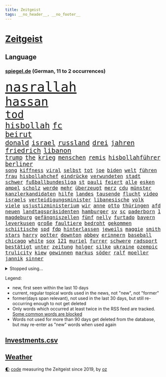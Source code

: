 ```yaml
---
title: Zeitgeist
tags: __no_header__, __no_footer__
---
```


# [Zeitgeist](https://oliz.io/zeitgeist/)

## Language

<h3><a href="https://www.spiegel.de" target="_blank">spiegel.de</a> (German, 11 to 2 occurrences)</h3>
<p style="font-family:monospace">
<span style="font-size:32pt"><a href="news_links.html#nasrallah" class="new">nasrallah</a></span>
<br>
<span style="font-size:29pt"><a href="news_links.html#hassan" class="current">hassan</a></span>
<br>
<span style="font-size:25pt"><a href="news_links.html#tod" class="current">tod</a></span>
<br>
<span style="font-size:20pt"><a href="news_links.html#hisbollah" class="current">hisbollah</a></span>
<span style="font-size:20pt"><a href="news_links.html#fc" class="current">fc</a></span>
<br>
<span style="font-size:18pt"><a href="news_links.html#beirut" class="current">beirut</a></span>
<br>
<span style="font-size:16pt"><a href="news_links.html#donald" class="current">donald</a></span>
<span style="font-size:16pt"><a href="news_links.html#israel" class="current">israel</a></span>
<span style="font-size:16pt"><a href="news_links.html#russland" class="current">russland</a></span>
<span style="font-size:16pt"><a href="news_links.html#drei" class="current">drei</a></span>
<span style="font-size:16pt"><a href="news_links.html#jahren" class="current">jahren</a></span>
<span style="font-size:16pt"><a href="news_links.html#friedrich" class="current">friedrich</a></span>
<span style="font-size:16pt"><a href="news_links.html#libanon" class="current">libanon</a></span>
<br>
<span style="font-size:14pt"><a href="news_links.html#trump" class="current">trump</a></span>
<span style="font-size:14pt"><a href="news_links.html#the" class="current">the</a></span>
<span style="font-size:14pt"><a href="news_links.html#krieg" class="current">krieg</a></span>
<span style="font-size:14pt"><a href="news_links.html#menschen" class="current">menschen</a></span>
<span style="font-size:14pt"><a href="news_links.html#remis" class="current">remis</a></span>
<span style="font-size:14pt"><a href="news_links.html#hisbollahführer" class="current">hisbollahführer</a></span>
<span style="font-size:14pt"><a href="news_links.html#berliner" class="current">berliner</a></span>
<br>
<span style="font-size:12pt"><a href="news_links.html#song" class="current">song</a></span>
<span style="font-size:12pt"><a href="news_links.html#kiffness" class="new">kiffness</a></span>
<span style="font-size:12pt"><a href="news_links.html#viral" class="current">viral</a></span>
<span style="font-size:12pt"><a href="news_links.html#selbst" class="current">selbst</a></span>
<span style="font-size:12pt"><a href="news_links.html#tot" class="current">tot</a></span>
<span style="font-size:12pt"><a href="news_links.html#joe" class="current">joe</a></span>
<span style="font-size:12pt"><a href="news_links.html#biden" class="current">biden</a></span>
<span style="font-size:12pt"><a href="news_links.html#welt" class="current">welt</a></span>
<span style="font-size:12pt"><a href="news_links.html#führen" class="current">führen</a></span>
<span style="font-size:12pt"><a href="news_links.html#frau" class="current">frau</a></span>
<span style="font-size:12pt"><a href="news_links.html#hisbollahchef" class="new">hisbollahchef</a></span>
<span style="font-size:12pt"><a href="news_links.html#eindrücke" class="current">eindrücke</a></span>
<span style="font-size:12pt"><a href="news_links.html#verwundeten" class="new">verwundeten</a></span>
<span style="font-size:12pt"><a href="news_links.html#stadt" class="current">stadt</a></span>
<span style="font-size:12pt"><a href="news_links.html#schwer" class="current">schwer</a></span>
<span style="font-size:12pt"><a href="news_links.html#fußballbundesliga" class="current">fußballbundesliga</a></span>
<span style="font-size:12pt"><a href="news_links.html#st" class="current">st</a></span>
<span style="font-size:12pt"><a href="news_links.html#pauli" class="current">pauli</a></span>
<span style="font-size:12pt"><a href="news_links.html#feiert" class="current">feiert</a></span>
<span style="font-size:12pt"><a href="news_links.html#alle" class="current">alle</a></span>
<span style="font-size:12pt"><a href="news_links.html#esken" class="current">esken</a></span>
<span style="font-size:12pt"><a href="news_links.html#ampel" class="current">ampel</a></span>
<span style="font-size:12pt"><a href="news_links.html#scholz" class="current">scholz</a></span>
<span style="font-size:12pt"><a href="news_links.html#werde" class="current">werde</a></span>
<span style="font-size:12pt"><a href="news_links.html#mehr" class="current">mehr</a></span>
<span style="font-size:12pt"><a href="news_links.html#überzeugt" class="current">überzeugt</a></span>
<span style="font-size:12pt"><a href="news_links.html#merz" class="current">merz</a></span>
<span style="font-size:12pt"><a href="news_links.html#cdu" class="current">cdu</a></span>
<span style="font-size:12pt"><a href="news_links.html#münster" class="current">münster</a></span>
<span style="font-size:12pt"><a href="news_links.html#kanzlerkandidaten" class="current">kanzlerkandidaten</a></span>
<span style="font-size:12pt"><a href="news_links.html#hilfe" class="current">hilfe</a></span>
<span style="font-size:12pt"><a href="news_links.html#landes" class="current">landes</a></span>
<span style="font-size:12pt"><a href="news_links.html#tausende" class="current">tausende</a></span>
<span style="font-size:12pt"><a href="news_links.html#flucht" class="current">flucht</a></span>
<span style="font-size:12pt"><a href="news_links.html#video" class="current">video</a></span>
<span style="font-size:12pt"><a href="news_links.html#israels" class="current">israels</a></span>
<span style="font-size:12pt"><a href="news_links.html#verteidigungsminister" class="current">verteidigungsminister</a></span>
<span style="font-size:12pt"><a href="news_links.html#libanesische" class="new">libanesische</a></span>
<span style="font-size:12pt"><a href="news_links.html#volk" class="current">volk</a></span>
<span style="font-size:12pt"><a href="news_links.html#viele" class="current">viele</a></span>
<span style="font-size:12pt"><a href="news_links.html#usjustizministerium" class="current">usjustizministerium</a></span>
<span style="font-size:12pt"><a href="news_links.html#wir" class="current">wir</a></span>
<span style="font-size:12pt"><a href="news_links.html#anne" class="current">anne</a></span>
<span style="font-size:12pt"><a href="news_links.html#otto" class="current">otto</a></span>
<span style="font-size:12pt"><a href="news_links.html#thüringen" class="current">thüringen</a></span>
<span style="font-size:12pt"><a href="news_links.html#afd" class="current">afd</a></span>
<span style="font-size:12pt"><a href="news_links.html#neuen" class="current">neuen</a></span>
<span style="font-size:12pt"><a href="news_links.html#landtagspräsidenten" class="new">landtagspräsidenten</a></span>
<span style="font-size:12pt"><a href="news_links.html#hamburger" class="current">hamburger</a></span>
<span style="font-size:12pt"><a href="news_links.html#sv" class="current">sv</a></span>
<span style="font-size:12pt"><a href="news_links.html#sc" class="current">sc</a></span>
<span style="font-size:12pt"><a href="news_links.html#paderborn" class="new">paderborn</a></span>
<span style="font-size:12pt"><a href="news_links.html#1" class="current">1</a></span>
<span style="font-size:12pt"><a href="news_links.html#magdeburg" class="current">magdeburg</a></span>
<span style="font-size:12pt"><a href="news_links.html#gefängniszellen" class="new">gefängniszellen</a></span>
<span style="font-size:12pt"><a href="news_links.html#fünf" class="current">fünf</a></span>
<span style="font-size:12pt"><a href="news_links.html#nelly" class="current">nelly</a></span>
<span style="font-size:12pt"><a href="news_links.html#furtado" class="new">furtado</a></span>
<span style="font-size:12pt"><a href="news_links.html#bayern" class="current">bayern</a></span>
<span style="font-size:12pt"><a href="news_links.html#leverkusen" class="current">leverkusen</a></span>
<span style="font-size:12pt"><a href="news_links.html#große" class="current">große</a></span>
<span style="font-size:12pt"><a href="news_links.html#faultiere" class="new">faultiere</a></span>
<span style="font-size:12pt"><a href="news_links.html#bedroht" class="current">bedroht</a></span>
<span style="font-size:12pt"><a href="news_links.html#gekommen" class="current">gekommen</a></span>
<span style="font-size:12pt"><a href="news_links.html#schiitische" class="current">schiitische</a></span>
<span style="font-size:12pt"><a href="news_links.html#spd" class="current">spd</a></span>
<span style="font-size:12pt"><a href="news_links.html#fdp" class="current">fdp</a></span>
<span style="font-size:12pt"><a href="news_links.html#hinterlassen" class="current">hinterlassen</a></span>
<span style="font-size:12pt"><a href="news_links.html#jeweils" class="current">jeweils</a></span>
<span style="font-size:12pt"><a href="news_links.html#maggie" class="new">maggie</a></span>
<span style="font-size:12pt"><a href="news_links.html#smith" class="current">smith</a></span>
<span style="font-size:12pt"><a href="news_links.html#stars" class="current">stars</a></span>
<span style="font-size:12pt"><a href="news_links.html#harry" class="current">harry</a></span>
<span style="font-size:12pt"><a href="news_links.html#potter" class="current">potter</a></span>
<span style="font-size:12pt"><a href="news_links.html#downton" class="new">downton</a></span>
<span style="font-size:12pt"><a href="news_links.html#abbey" class="new">abbey</a></span>
<span style="font-size:12pt"><a href="news_links.html#erinnern" class="current">erinnern</a></span>
<span style="font-size:12pt"><a href="news_links.html#baseball" class="current">baseball</a></span>
<span style="font-size:12pt"><a href="news_links.html#chicago" class="current">chicago</a></span>
<span style="font-size:12pt"><a href="news_links.html#white" class="current">white</a></span>
<span style="font-size:12pt"><a href="news_links.html#sox" class="current">sox</a></span>
<span style="font-size:12pt"><a href="news_links.html#121" class="new">121</a></span>
<span style="font-size:12pt"><a href="news_links.html#muriel" class="new">muriel</a></span>
<span style="font-size:12pt"><a href="news_links.html#furrer" class="new">furrer</a></span>
<span style="font-size:12pt"><a href="news_links.html#schwere" class="current">schwere</a></span>
<span style="font-size:12pt"><a href="news_links.html#radsport" class="current">radsport</a></span>
<span style="font-size:12pt"><a href="news_links.html#bestätigt" class="current">bestätigt</a></span>
<span style="font-size:12pt"><a href="news_links.html#unter" class="current">unter</a></span>
<span style="font-size:12pt"><a href="news_links.html#zeitung" class="current">zeitung</a></span>
<span style="font-size:12pt"><a href="news_links.html#holger" class="new">holger</a></span>
<span style="font-size:12pt"><a href="news_links.html#silke" class="current">silke</a></span>
<span style="font-size:12pt"><a href="news_links.html#ukraine" class="current">ukraine</a></span>
<span style="font-size:12pt"><a href="news_links.html#ozempic" class="current">ozempic</a></span>
<span style="font-size:12pt"><a href="news_links.html#trulicity" class="new">trulicity</a></span>
<span style="font-size:12pt"><a href="news_links.html#kiew" class="current">kiew</a></span>
<span style="font-size:12pt"><a href="news_links.html#gewinnen" class="current">gewinnen</a></span>
<span style="font-size:12pt"><a href="news_links.html#markus" class="current">markus</a></span>
<span style="font-size:12pt"><a href="news_links.html#söder" class="current">söder</a></span>
<span style="font-size:12pt"><a href="news_links.html#ralf" class="current">ralf</a></span>
<span style="font-size:12pt"><a href="news_links.html#moeller" class="new">moeller</a></span>
<span style="font-size:12pt"><a href="news_links.html#jannik" class="current">jannik</a></span>
<span style="font-size:12pt"><a href="news_links.html#sinner" class="current">sinner</a></span>
</p>
<details>
<summary>Stopped using...</summary>
<p class="former" style="font-size:12pt">
tobt(1438) aufgefordert(1437) krankenhäuser(1437) coronakrise(1436) dinge(1436) schlechten(1436) bildung(1434) energien(1434) entscheidungen(1434) funktionieren(1434) himmel(1434) liste(1434) oberbürgermeister(1434) untersuchungen(1434) versteigert(1434) gemeldet(1433) unabhängige(1433) abgang(1432) carsten(1432) genannt(1432) saß(1432) strengere(1432) widerspricht(1432) überlebte(1432) arbeitgeber(1431) beispielen(1431) bloß(1431) entdecken(1431) kolumnist(1431) kraftvoll(1431) prüfung(1431) schildert(1431) übersicht(1431) beamte(1430) journalisten(1430) stoßen(1430) verpflichtet(1430) beschwerden(1429) normal(1429) theater(1429) turnier(1429) verschärfen(1429) vorschlag(1429) 2017(1428) 33(1428) geschickt(1428) mahnt(1428) uspräsidenten(1428) bsc(1427) geburt(1427) geworfen(1427) halben(1427) hertha(1427) künftigen(1427) trennung(1427) versorgt(1427) ausbau(1426) klaren(1426) system(1426) behörde(1425) jury(1425) tausenden(1425) teilnehmen(1425) west(1425) augsburg(1424) interesse(1424) mütter(1424) rand(1424) unterschiedlich(1424) ausfallen(1423) mieter(1423) schwierigkeiten(1423) torhüter(1423) trennen(1423) begann(1422) entscheidenden(1422) manuel(1422) untersuchen(1422) abgehört(1421) drohungen(1420) ermittlern(1420) leitet(1420) sinn(1419) geprägt(1418) schottland(1417) anzeichen(1416) kevin(1416) kommende(1416) gewinn(1415) kontakte(1415) schauen(1415) schriftsteller(1415) visier(1415) deals(1414) warm(1412) außerhalb(1411) bezahlen(1411) spenden(1410) weckt(1410) mecklenburgvorpommern(1407) whatsapp(1407) handel(1406) aufhalten(1405) händler(1405) not(1405) schneider(1405) vorgelegt(1405) hilfen(1402) unterdessen(1400) verkehr(1400) aufgefunden(1397) gehabt(1392) koalitionspartner(1391) smartphones(1389) identität(1386) ära(1385) berichtete(1341) festgesetzt(1341) niederländer(1330) lehrerin(1307) josef(1293) airline(1245) müll(1185) moderner(1108) verletzten(1106) irritiert(1093) entlasten(1087) ampelparteien(1050) fußballs(1029) airlines(1027) dutzenden(1018) finnland(1006) natürlich(1001) kanzlers(988) fördern(983) gefechte(983) symbol(982) desto(974) heißen(949) emotionalen(946) verwaltung(937) transparenz(936) versagen(936) lücken(921) kriegsbeginn(905) besetzten(899) lindners(896) fox(888) wiederaufbau(888) ehrt(854) verzweiflung(842) japanische(834) kühnert(833) trans(801) extra(792) folgten(790) freispruch(780) toilette(778) subventionen(775) antony(774) drohnenangriff(772) ganzes(761) studentin(757) begrenzen(756) frühjahr(756) raten(756) studieren(755) 63(753) überreste(740) vaters(721) versehen(706) staatsanwalt(703) großeinsatz(700) auszeichnung(699) verurteilten(690) parallel(679) verehrt(678) billigt(674) finanzaufsicht(665) gleise(664) testet(662) überlebende(650) colorado(645) gestalten(640) madonna(635) tourismus(629) verwendet(626) pokal(620) viertagewoche(619) nannte(618) ansicht(617) vermögen(601) miete(599) jene(596) getragen(595) baden(591) bürokratie(591) neunzigerjahren(591) bremst(589) ausgerufen(588) eskalierte(587) dennis(583) jäger(582) verschleppt(582) zuckerberg(573) loswerden(570) alonso(567) unterbrechung(567) ausschluss(566) zogen(556) statistischen(551) rio(550) tragischen(549) dringen(537) parlamentswahlen(536) sommerspielen(535) umsetzen(534) arbeitskräfte(531) unterschiede(530) konkurrent(529) spiegeltalk(528) 800(522) dringt(522) kleinflugzeug(515) gewalttaten(514) härtere(511) schottischen(511) hoeneß(510) luxus(503) ost(503) horror(502) straßenverkehr(495) arabischen(493) seniorin(492) fossile(479) vorgenommen(477) beckenbauer(467) objekte(467) henry(460) sizilien(459) indischer(454) zügen(450) basis(443) durchgreifen(442) lebend(442) steve(439) werner(429) dfbfrauen(427) diskriminierung(421) politikerinnen(420) heim(418) palästinensische(418) spdchef(418) perfide(417) klassische(416) brutaler(415) teuerste(414) froh(410) winfried(408) folter(406) albtraum(403) belohnt(403) tunnel(401) geprüft(398) parlamentswahl(397) erschweren(395) ausscheiden(394) rasche(394) verschlechtert(393) debütant(392) ausnahmezustand(391) angefahren(388) dauerte(387) militärhilfe(387) xabi(386) tisch(384) kontrollverlust(377) sperrte(374) campus(371) kneipen(371) wohnviertel(371) spdgeneralsekretär(364) block(363) rotes(358) aserbaidschan(356) bunt(356) harsche(354) noten(354) auftritte(353) dankbar(350) organisatoren(350) proben(350) isst(349) eustaaten(348) strafgerichtshof(346) weinen(346) volle(345) teslachef(344) grenzregion(342) flüchtig(339) bahnsteig(336) ddr(334) gerechnet(332) stimmte(331) tennisspieler(330) intern(329) lasst(328) wiedervereinigung(328) ratschläge(326) hongkong(325) kundgebung(325) propalästinensische(325) interne(319) schwaben(317) luxushotel(316) stadien(316) neonazis(314) mentale(313) bezahlkarte(311) herbe(310) belgischen(308) häftlinge(306) stille(305) eminem(304) anerkennen(303) schwindet(302) wegfallen(302) friedlich(300) airports(297) fluggäste(296) signalisiert(296) ukrainehilfe(296) eigenem(294) kostenlos(294) zeitgemäß(294) copa(293) manch(293) tim(293) barbara(292) doppelter(291) erlässt(291) getrunken(286) produzent(285) ostdeutschen(283) bernd(280) zerstritten(280) fach(277) chan(276) dr(276) exprofi(276) junis(276) verhelfen(276) einverstanden(274) raketenangriff(272) unruhen(271) 125(270) falls(270) vorfällen(269) flagge(266) riesigen(266) staatssekretär(265) fabrik(263) ostdeutsche(261) 68(260) reparieren(259) interessieren(258) füllen(257) schimpft(257) stromausfall(254) verpflichten(250) abermals(249) normalerweise(248) spekulationen(248) carl(247) herber(247) besonderes(245) öffnete(245) hausbesitzer(243) kreise(242) flugzeugs(239) halbinsel(239) katz(239) passagier(238) gesetzliche(237) darsteller(234) klamotten(232) triebwerk(232) zählte(232) browser(230) gegenmaßnahmen(229) piloten(228) charlotte(227) begraben(225) haag(225) konkurrentin(225) rot(225) strategisch(225) wüste(225) entscheidender(223) gratuliert(222) reihenweise(220) sophie(220) finanzielle(219) spottet(219) hitlergruß(218) jonas(217) leichnam(214) konflikts(213) schwein(212) unfair(212) angehoben(211) harvey(211) politikum(211) extremismus(210) albion(209) unterrichtet(209) wgzimmerpreise(209) jordan(207) gefälschter(206) lebenswerk(205) geschichten(204) grünenchef(204) inhalt(204) umgekehrt(204) gefeuert(200) produkten(200) befragt(199) starkoch(199) verbraucherschutz(199) oberhausen(198) bluttat(197) bundesstraße(196) verlässlicher(195) 17jähriger(194) reklamiert(194) schätzt(194) fußgänger(193) kostüm(193) virus(193) auszeit(191) einfuhr(190) handlungen(190) aktivitäten(189) rheinmetall(189) abwesenheit(188) dortmunds(187) gewitter(187) agenten(186) bezahlte(186) held(186) mitmachen(186) sprang(186) versöhnung(186) harrison(185) marseille(185) bulgarien(184) tasche(184) hochstapler(183) ringe(182) sorgerecht(182) andrang(180) bundesamtes(180) lizenz(179) mail(179) fehlern(178) internen(178) kaputt(178) küken(178) schnellste(177) vertritt(177) einschränkung(176) fing(176) pole(176) gates(175) vorlage(175) wahren(175) abgespielt(174) 18jährigen(172) altersvorsorge(172) montenegro(172) verachtung(171) westdeutschland(171) gleisbett(170) gesunde(169) vielfach(169) betonen(168) techkonzerne(168) akademische(167) wirklichkeit(167) 2003(166) kinohit(166) jansen(164) menschenrechtler(164) applaus(163) gruß(163) kibbuz(163) lasse(163) präsidentschaftskandidaten(163) rechtsradikale(163) integration(162) kretschmann(162) rekorde(162) vorschriften(162) massenprotesten(161) paket(158) riskante(158) wehrmacht(158) abrücken(157) mysteriöses(157) sammelklage(157) trikots(157) rüstungskonzern(156) stephanie(155) thc(155) vorgezogenen(155) tennisspielerin(154) unzulässig(154) wolke(154) mosel(153) baron(152) bewusstsein(152) blue(152) steine(152) tierreich(152) affären(151) boykottieren(151) wohngebiet(151) neoliberalen(149) techniken(149) türen(149) 1974(148) gesenkt(148) jenny(148) podcastserie(148) leichten(147) rotterdam(146) absichern(145) bündnisse(145) kirchen(145) süditalien(145) tu(145) angelegte(144) figuren(144) abonnenten(142) wahlkampfauftritt(142) zivilgesellschaft(142) bereut(141) randaliert(140) wirtschaftspolitik(140) brighton(139) wittert(139) töchtern(138) 68jährige(137) atomenergiebehörde(137) aufbau(137) regelung(137) serienmörder(137) nachnamen(136) messerangreifer(135) angeschlossen(134) aufgebrochen(134) geparktes(134) prämien(134) ungewollt(134) zinswende(134) evakuieren(133) betrachtet(132) islam(132) fuchs(131) fürchtete(131) stephen(131) vorgeht(131) capri(130) straftat(130) fix(129) sportwissenschaftler(129) verdichten(129) amtsträger(128) angeschlagenen(128) dänische(128) rafael(128) denkwürdigen(127) hathaway(127) jubelten(127) lachs(127) engagierte(126) georgiens(126) steigert(126) unbekannt(126) verbessert(126) 28jährige(125) neunjährigen(125) knackt(124) 26000(123) bluthund(122) landsleute(122) packt(122) prinzip(122) begeisterung(121) beliebtesten(121) kooperieren(121) enkel(119) entgegenzusetzen(119) europäisches(119) me(119) schlacht(119) vodafone(119) mitgliedschaft(118) polizeiangaben(118) vermeidbar(118) auszubildende(117) europameister(117) mitgefühl(117) birgt(116) ego(116) mieser(116) rechtfertigen(115) schärferes(115) anliegen(114) enkelin(114) geteilt(114) nachdenken(114) polarisiert(114) stadtwerke(114) ehesten(113) endgültigen(113) reus(113) 39jährige(112) match(111) nacheinander(111) notorisch(111) wahlomat(111) juan(110) krankenhausreif(110) moderatorin(110) schumachers(110) wahlkämpfer(110) parteitagsrede(109) geprügelt(108) gewaltigen(107) haie(107) befragen(106) blake(106) lively(106) überfluss(106) feindbild(105) inszenieren(105) plädoyer(105) weicht(105) cooper(104) schulze(103) svenja(103) trainierte(103) verspätungen(103) einschlafen(102) giftigen(102) ifoumfrage(102) stich(102) tierischer(102) wichtigster(102) fußballspiele(101) geldes(101) liiert(101) shitstorm(101) trashtv(101) münchens(100) dozenten(99) kanton(99) vergeltungsangriff(98) transfers(97) verwaltungsgericht(97) weltberühmt(97) weltbild(97) klimaneutral(96) sinwar(96) zugezogen(96) double(95) illusionen(95) kürzung(95) anspielung(94) anke(93) gerichtsurteil(93) hinein(93) sicherheitsberater(93) dwd(92) kabeltv(92) kryptowährungen(92) autogramm(91) fett(91) fitness(91) heimgesucht(91) nervös(91) pcs(91) psychotherapie(91) rekordsumme(91) verhängnisvollen(91) amal(90) belastend(90) doppelspitze(90) eingeschüchtert(90) existieren(90) haftantritt(90) heiterkeit(90) lauterbachs(90) lockert(90) millionenfach(90) politikers(90) schwindender(90) bekanntwerden(89) faktor(89) hagelkörner(89) klassenkampf(89) núñez(89) oberbürgermeisters(89) alejandro(88) ask(88) blauen(88) getrennte(88) hut(88) lauern(88) linzer(88) marktplatz(88) nebulös(88) symbolischen(88) traurige(88) täuschung(88) verspielte(88) mangelnder(87) mitentscheiden(87) mitschuld(87) spielberechtigung(87) kravitz(86) lügt(86) verheerender(86) wdr(86) exgeneral(85) hospitalschauspieler(85) verarbeiten(85) wactor(85) aufgeht(84) freiheitsstrafen(84) kostengründen(84) lobes(84) streifen(84) verpflichtend(84) 28jähriger(83) 60jährige(83) grenzwerte(83) mitmachaktionen(83) nostalgie(83) struktur(83) unterschrieb(83) zuerst(83) co₂ausstoß(82) häusliche(82) rossmann(82) zuge(82) fehlanzeige(81) kremlnahe(81) obamas(81) stellenausschreibung(81) aufrufbar(80) bester(80) narendra(80) entgegensetzen(79) gesteuert(79) giulia(79) kräftige(79) revidierte(79) tabuthema(79) tsv(79) amazonserie(78) auferlegten(78) eingerichtet(78) foundation(78) herein(78) intensiver(78) kletterte(78) umspannwerk(78) abgelöst(77) autolobby(77) dingen(77) schätzung(77) unsicher(77) abholen(76) ausländerfeindliche(76) bitcoin(76) foodwatch(76) gesunkener(76) huscht(76) rivale(76) schildern(76) steckte(76) jemandem(75) tops(75) bergauf(74) duschen(74) einzelhandel(74) grob(74) mittendrin(74) nahostreise(74) saubere(74) schillerndsten(74) sprangen(74) 33jähriger(73) drinks(73) einziges(73) englands(73) entkam(73) entwicklungsministerin(73) hogan(73) hulk(73) raue(73) weiterspielen(73) canyon(72) hilferufe(72) kennengelernt(72) mick(72) nuri(72) spitzengespräch(72) stach(72) steuerte(72) wärmewende(72) überprüfung(72) şahin(72) abzusichern(71) aggressiven(71) auszutricksen(71) dramatisches(71) flops(71) strategiewechsel(71) umstrittenem(71) verstörend(71) boba(70) fabian(70) hürzeler(70) ian(70) jagte(70) mob(70) quadrat(70) santiago(70) steuerberater(70) unmögliche(70) halter(69) oh(69) westdeutsche(69) boomer(68) gefährlichste(68) gesprächsstoff(68) small(68) arbeitstage(67) ex(67) fahrendem(67) fauci(67) kalender(67) kinderbuch(67) rücknahme(67) schwangerschaften(67) versteigerung(67) weiche(67) abwegiger(66) ausdrücklich(66) billion(66) formel1team(66) handynetz(66) lebe(66) scheinbar(66) steakhauserbin(66) antiterroreinsatz(65) ausreisepflichtigen(65) dieselbe(65) drehten(65) elblandrevolte(65) friseur(65) geschwiegen(65) i̇lkay(65) reanimation(65) wütende(65) armutsgefährdung(64) bootsausflug(64) ertrunken(64) fahrerwertung(64) gefehlt(64) glaube(64) kirmes(64) offenem(64) unermüdlich(64) 3500(63) bootsunglück(63) erwarte(63) feiergesellschaft(63) kernkraftwerk(63) müdigkeit(63) pilger(63) qualifying(63) segelboot(63) autodach(62) bondgirl(62) csd(62) icezüge(62) sir(62) wahrscheinlicher(62) zurückgebracht(62) dfbpräsident(61) erwiesen(61) geflohener(61) genügen(61) lindern(61) luxusjacht(61) neuendorf(61) regelt(61) reiseziele(61) absolutes(60) gewaltvorwürfe(60) griechischer(60) halt(60) lebensversicherung(60) milliardären(60) berkshire(59) buffett(59) gezerrt(59) indiens(59) investmentfirma(59) löschte(59) paradox(59) schalten(59) sturzflut(59) warren(59) armutsgefährdet(58) atlantik(58) drogendelikte(58) mehrfamilienhauses(58) weltpremiere(58) angekündigte(57) berufsgruppe(57) fehlentscheidung(57) jupiter(57) lacht(57) länderspiele(57) abwegen(56) bargeldloses(56) bundesarbeitsgericht(56) entgehen(56) filiale(56) hunderter(56) neudelhi(56) ostfriesland(56) privatleben(56) werten(56) ach(55) entpuppen(55) schwefeldioxid(55) zerstörten(55) gelähmt(54) kandidieren(54) parteitags(54) ökostrom(54) massenpanik(53) rebellion(53) kalkül(52) passgenaue(52) phantom(52) schmecken(52) wohle(52) abschiebepläne(51) ausgewogene(51) brilliert(51) kohlekraftwerk(51) milliardärs(51) reeves(51) spielberg(51) verspürt(51) zuversicht(51) bemühungen(50) glücklicher(50) schwierigen(50) verfolgten(50) bswchefin(49) derart(49) erzeugen(49) passant(49) südamerikameisterschaft(49) wrestler(49) absurden(48) beinhalten(48) erntete(48) getränke(48) gewalttätig(48) mails(48) schiene(48) turm(48) uruguayische(48) übersehen(48) brannten(47) diekmann(47) muhammad(47) notfalls(47) romance(47) ölbranche(47) 109(46) 247(46) abwärtsspirale(46) biograf(46) hochsprung(46) sorgfältig(46) sorte(46) streikt(46) vermisstes(46) vorläufige(46) pascal(45) scharfschützen(45) ostbeauftragte(44) ostbeauftragter(44) umarmungen(44) ausgestellt(43) gass(43) teilweisen(43) abgebogen(42) klaffen(42) minen(42) spiegelreporterin(42) eindringen(41) gefängnisse(41) interessanter(41) austausch(40) bayernprofi(40) events(40) imageproblem(40) moderiert(40) morde(40) privatjets(40) regierungsbeteiligungen(40) schmutzig(40) vizekandidat(40) zukommt(40) angesteckt(39) ber(39) bond(39) doug(39) längeren(39) zweck(39) eben(38) hauptstadtflughafen(38) längen(38) neidisch(38) ordnen(38) schau(38) aussichtsturm(37) benutzen(37) keanu(37) klimafreundlich(37) milwaukee(37) siedlungspolitik(37) tiktoktrend(37) charmanter(36) gentleman(36) nächstes(36) pitzke(36) siena(36) teamkollege(36) umweltorganisationen(36) zuschuss(36) ansbach(35) erwärmung(35) lehrt(35) losging(35) digitales(34) ernte(34) hüller(34) prix(34) täte(34) zwist(34) befeuern(33) bescheinigt(33) orks(33) quasi(33) renommiertesten(33) verfall(33) vorbehalten(33) 60jähriger(32) gigantisches(32) personalwechsel(32) sportwelt(32) tenniswelt(32) verdoppeln(32) 1943(31) blauzungenkrankheit(31) debütalbum(31) dusche(31) geschwindigkeit(31) kreta(31) leistet(31) lüften(31) rennfahrer(31) rinder(31) rückschläge(31) valentina(31) vermeidet(31) vermeintlicher(31) 69(30) dschungel(30) menschlicher(30) triathlet(30) bizarrer(29) irgendetwas(29) schutzstatus(29) siedler(29) user(29) roadtrip(28) uswirtschaft(28) verbrennungsmotor(28) 120000(27) 800000(27) ampelkrise(27) durcheinander(27) lobeshymnen(27) meme(27) verfängt(27) ehrlich(26) glatzeder(26) henrik(26) michelle(26) olympiasilber(26) politologin(26) rebell(26) schwede(26) spdaußenpolitiker(26) umfragewerte(26) vorschlägen(26) zeitreise(26) fuad(25) gelungenen(25) gendersternchen(25) härtesten(25) murdochs(25) rupert(25) segelschiff(25) shukr(25) urteilt(25) weint(25) anwältin(24) barsinghausen(24) einsatzwagen(24) erfunden(24) hamaschef(24) traditionelle(24) unterhaltsam(24) verabredet(24) verschwörung(24) zurückdrehen(24) halberstadt(23) halfen(23) pfleger(23) regimekritiker(23) rennens(23) 1924(22) ceo(22) fechten(22) mitbewohner(22) strömung(22) würdigte(22) dunkel(21) furchner(21) ifoinstituts(21) irmgard(21) konzentrationslager(21) kzsekretärin(21) nelles(21) oppositionspartei(21) stutthof(21) augenzeuge(20) belästigungen(20) felssturz(20) gecancelt(20) göteborg(20) kopfschmerzen(20) körpers(20) lukaschenko(20) stabhochsprung(20) aufgegeben(19) boeingmaschine(19) flugs(19) meldungen(19) terrors(19) unübersichtlich(19) einreichen(18) emhoff(18) engelke(18) gleichermaßen(18) hadern(18) sturmböe(18) verfassungsbeschwerde(18) viermal(18) vorgedrungen(18) würzburg(18) yahya(18) youtubekanal(18) betrunkene(17) kokainaffäre(17) unsicherheiten(17) bränden(16) charts(16) danny(16) harris'(16) olympiagold(16) parteiführung(16) schuster(16) vizepräsidentschaftskandidaten(16) auswandern(15) diesjährige(15) flieht(15) geflohenen(15) süchtig(15) versenkt(15) waschen(15) 103(14) absprung(14) einbrechen(14) kuh(14) stichelt(14) ernüchtert(13) gelangt(13) gittern(13) ikea(13) mandanten(13) bewusstlos(12) düfte(12) pointen(12) tobte(12) ajax(11) dürr(11) fdpfraktionschef(11) geschlechterdebatte(11) ops(11) ukraineoffensive(11)
</p>
</details>
<p>Legend:
<ul>
<li><span class="new">new</span>, first seen within the last 10 days</li>
<li><span class="current">current</span>, regular topical words used in the news, not "new", not "former"</li>
<li><span class="former">former(days span relevant)</span>, not used in the last 30 days, but still re-occurring enough to not get deleted</li>
<li>Only words which occurred at least twice in the RSS feed are tracked. <a href="language/filters.py">Some common words are blocked</a></li>
<li>Words not used for more than 90 days get deleted from the database, but may re-enter as "new" words when used again</li>
</ul>
</p>

## [Investments](investments.html)[.csv](investments.csv)

## [Weather](weather.html)

<footer>
<a href="javascript:toggleTheme()" class="nav">🌓</a>
<a href="https://github.com/ooz/zeitgeist">code</a> measuring the Zeitgeist since 2019, by <a href="https://oliz.io">oz</a>
</footer>
